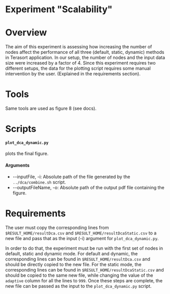 # Experiment "Scalability"

# Overview
The aim of this experiment is assessing how increasing the number of nodes affect the performance of all three (default, static, dynamic) methods in Terasort application. In our setup, the number of nodes and the input data size were increased by a factor of 4. Since this experiment requires two different setups, the data for the plotting script requires some manual intervention by the user. (Explained in the requirements section).

# Tools
Same tools are used as figure 8 (see docs).

# Scripts
#### `plot_dca_dynamic.py`
plots the final figure.

#### Arguments
* --inputFile, -i: Absolute path of the file generated by the `../dca/combine.sh` script.
* --outputFileName, -o: Absolute path of the output pdf file containing the figure.

# Requirements
The user must copy the corresponding lines from `$RESULT_HOME/resultDca.csv` and `$RESULT_HOME/resultDcaStatic.csv` to a new file and pass that as the input (-i) argument for `plot_dca_dynamic.py`.

In order to do that, the experiment must be run with the first set of nodes in default, static and dynamic mode. For default and dynamic, the corresponding lines can be found in `$RESULT_HOME/resultDca.csv` and should be directly copied to the new file. For the static mode, the corresponding lines can be found in `$RESULT_HOME/resultDcaStatic.csv` and should be copied to the same new file, while changing the value of the `adaptive` column for all the lines to `999`. Once these steps are complete, the new file can be passed as the input to the `plot_dca_dynamic.py` script.
